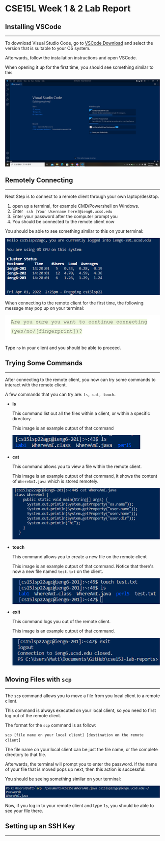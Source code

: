 # CSE15L Week 1 & 2 Lab Report

## Installing VSCode

---

To download Visual Studio Code, go to [VSCode Download](https://code.visualstudio.com/download) and select the version that is suitable to your OS system.

Afterwards, follow the installation instructions and open VSCode.

When opening it up for the first time, you should see something similar to this

![Image](image21.png)

## Remotely Connecting

---

Next Step is to connect to a remote client through your own laptop/desktop.

1. open up a terminal, for example CMD/Powershell on Windows.
2. Enter ` ssh [Your Username here]@ieng6.ucsd.edu`
3. Enter your password after the computer prompt you
4. You should be connected to the remote client now

You should be able to see something similar to this on your terminal:

![Image](Connected.png)

When connecting to the remote client for the first time, the following message may pop up on your terminal:

![Image](pop_up.png)

Type `no` in your client and you should be able to proceed.

## Trying Some Commands

---

After connecting to the remote client, you now can try some commands to interact with the remote client.

A few commands that you can try are: `ls, cat, touch`.

- **ls**

    This command list out all the files within a client, or within a specific directory.

    This image is an example output of that command

    ![Image](ls.png)
    
- **cat**

    This command allows you to view a file within the remote client.

    This image is an example output of that command, it shows the content of `WhereAmI.java` which is stored remotely.

    ![Image](cat.png)

- **touch**

    This command allows you to create a new file on the remote client

    This image is an example output of that command. Notice that there's now a new file named `test.txt` on the client.

    ![Image](touch.png)

- **exit**

    This command logs you out of the remote client.

    This image is an example output of that command.

    ![Image](exit.png)

## Moving Files with `scp`

---

The `scp` command allows you to move a file from you local client to a remote client.

This command is always executed on your local client, so you need to first log out of the remote client.

The format for the `scp` command is as follow:

`scp [file name on your local client] [destination on the remote client]`

The file name on your local client can be just the file name, or the complete directory to that file.

Afterwards, the terminal will prompt you to enter the password. If the name of your file that is moved pops up next, then this action is successful.

You should be seeing something similar on your terminal:

![Image](scp.png)

Now, if you log in to your remote client and type `ls`, you should be able to see your file there.

## Setting up an SSH Key

---









